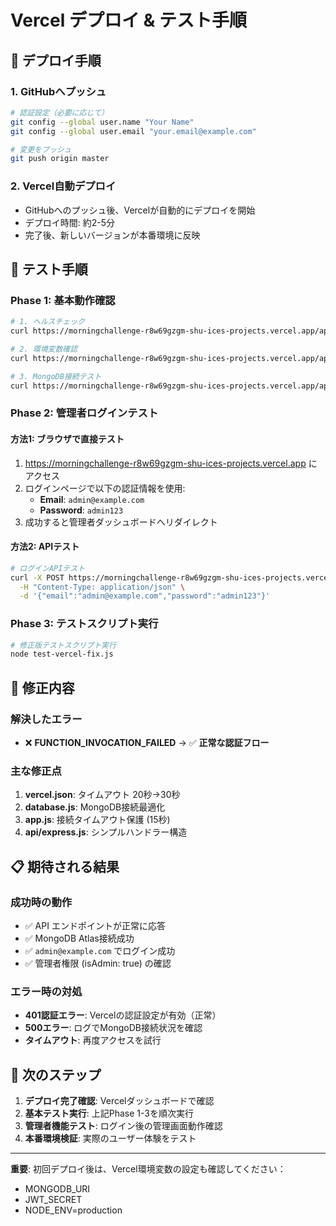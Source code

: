 # Vercel デプロイ & テスト手順

## 🚀 デプロイ手順

### 1. GitHubへプッシュ
```bash
# 認証設定（必要に応じて）
git config --global user.name "Your Name"
git config --global user.email "your.email@example.com"

# 変更をプッシュ
git push origin master
```

### 2. Vercel自動デプロイ
- GitHubへのプッシュ後、Vercelが自動的にデプロイを開始
- デプロイ時間: 約2-5分
- 完了後、新しいバージョンが本番環境に反映

## 🧪 テスト手順

### Phase 1: 基本動作確認
```bash
# 1. ヘルスチェック
curl https://morningchallenge-r8w69gzgm-shu-ices-projects.vercel.app/api/health

# 2. 環境変数確認
curl https://morningchallenge-r8w69gzgm-shu-ices-projects.vercel.app/api/test/env-test

# 3. MongoDB接続テスト
curl https://morningchallenge-r8w69gzgm-shu-ices-projects.vercel.app/api/test/mongodb-test
```

### Phase 2: 管理者ログインテスト

#### 方法1: ブラウザで直接テスト
1. https://morningchallenge-r8w69gzgm-shu-ices-projects.vercel.app にアクセス
2. ログインページで以下の認証情報を使用:
   - **Email**: `admin@example.com`
   - **Password**: `admin123`
3. 成功すると管理者ダッシュボードへリダイレクト

#### 方法2: APIテスト
```bash
# ログインAPIテスト
curl -X POST https://morningchallenge-r8w69gzgm-shu-ices-projects.vercel.app/api/auth/login \
  -H "Content-Type: application/json" \
  -d '{"email":"admin@example.com","password":"admin123"}'
```

### Phase 3: テストスクリプト実行
```bash
# 修正版テストスクリプト実行
node test-vercel-fix.js
```

## 🔧 修正内容

### 解決したエラー
- ❌ **FUNCTION_INVOCATION_FAILED** → ✅ **正常な認証フロー**

### 主な修正点
1. **vercel.json**: タイムアウト 20秒→30秒
2. **database.js**: MongoDB接続最適化
3. **app.js**: 接続タイムアウト保護 (15秒)
4. **api/express.js**: シンプルハンドラー構造

## 📋 期待される結果

### 成功時の動作
- ✅ API エンドポイントが正常に応答
- ✅ MongoDB Atlas接続成功
- ✅ `admin@example.com` でログイン成功
- ✅ 管理者権限 (isAdmin: true) の確認

### エラー時の対処
- **401認証エラー**: Vercelの認証設定が有効（正常）
- **500エラー**: ログでMongoDB接続状況を確認
- **タイムアウト**: 再度アクセスを試行

## 🎯 次のステップ

1. **デプロイ完了確認**: Vercelダッシュボードで確認
2. **基本テスト実行**: 上記Phase 1-3を順次実行
3. **管理者機能テスト**: ログイン後の管理画面動作確認
4. **本番環境検証**: 実際のユーザー体験をテスト

---

**重要**: 初回デプロイ後は、Vercel環境変数の設定も確認してください：
- MONGODB_URI
- JWT_SECRET
- NODE_ENV=production